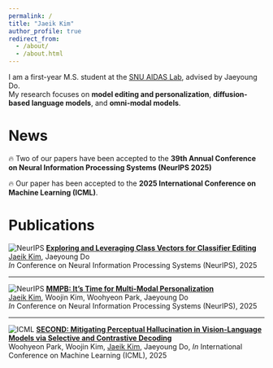 ```yaml
---
permalink: /
title: "Jaeik Kim"
author_profile: true
redirect_from: 
  - /about/
  - /about.html
---
```


I am a first-year M.S. student at the [SNU AIDAS Lab](https://aidas.snu.ac.kr/), advised by Jaeyoung Do.  
My research focuses on **model editing and personalization**, **diffusion-based language models**, and **omni-modal models**.

News
======
🔥 Two of our papers have been accepted to the **39th Annual Conference on Neural Information Processing Systems (NeurIPS 2025)**

🔥 Our paper has been accepted to the **2025 International Conference on Machine Learning (ICML)**.

Publications
======

![NeurIPS](https://img.shields.io/badge/NeurIPS-2025-CC0000) **[Exploring and Leveraging Class Vectors for Classifier Editing](https://arxiv.org/abs/)**  
<u>Jaeik Kim</u>, Jaeyoung Do  
_In_ Conference on Neural Information Processing Systems (NeurIPS), 2025

---

![NeurIPS](https://img.shields.io/badge/NeurIPS-2025-CC0000) **[MMPB: It’s Time for Multi-Modal Personalization](https://arxiv.org/abs/)**  
<u>Jaeik Kim</u>, Woojin Kim, Woohyeon Park, Jaeyoung Do  
_In_ Conference on Neural Information Processing Systems (NeurIPS), 2025

---

![ICML](https://img.shields.io/badge/ICML-2025-007ACC) **[SECOND: Mitigating Perceptual Hallucination in Vision-Language Models via Selective and Contrastive Decoding](https://arxiv.org/abs/2506.08391)**  
 Woohyeon Park, Woojin Kim, <u>Jaeik Kim</u>, Jaeyoung Do,
  _In_ International Conference on Machine Learning (ICML), 2025
  
